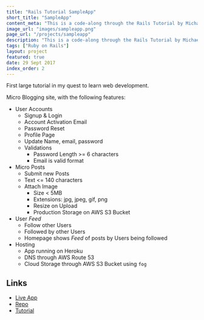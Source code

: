 ```yaml
---
title: "Rails Tutorial SampleApp"
short_title: "SampleApp"
content_meta: "This is a code-along through the Rails Tutorial by Michael Hartl"
image_url: "images/sampleapp.png"
page_url: "/projects/sampleapp"
description: "This is a code-along through the Rails Tutorial by Michael Hartl" 
tags: ["Ruby on Rails"]
layout: project
featured: true
date: 29 Sept 2017
index_order: 2
---
```


First large tutorial in my quest to learn web development.

Micro Blogging site, with the following features:

- User Accounts
    - Signup & Login
    - Account Activation Email
    - Password Reset
    - Profile Page
    - Update Name, email, password
    - Validations
        - Password Length >= 6 characters
        - Email is valid format
- Micro Posts
    - Submit new Posts
    - Text <= 140 characters
    - Attach Image
        - Size < 5MB
        - Extensions: jpg, jpeg, gif, png
        - Resize on Upload
        - Production Storage on AWS S3 Bucket
- User *Feed*
    - Follow other Users
    - Followed by other Users
    - Homepage shows *Feed* of posts by Users being followed
- Hosting
    - App running on Heroku
    - DNS through AWS Route 53
    - Cloud Storage through AWS S3 Bucket using `fog`

## Links

- [Live App](http://sampleapp.hoover.ml)
- [Repo](https://github.com/machuu/railstutorial-sample_app)
- [Tutorial](https://www.railstutorial.org/book)
